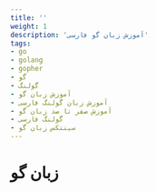 ```yaml
---
title: ''
weight: 1
description: 'آموزش زبان گو فارسی'
tags:
- go
- golang
- gopher
- گو
- گولنگ
- آموزش زبان گو
- آموزش زبان گولنگ فارسی
- آموزش صفر تا صد زبان گو
- گولنگ فارسی
- سینتکس زبان گو
---
```


# زبان گو